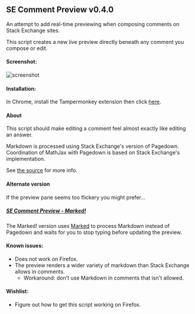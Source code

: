 ## SE Comment Preview v0.4.0

An attempt to add real-time previewing when composing comments on Stack Exchange sites.

This script creates a new live preview directly beneath any comment you compose or edit.

#### Screenshot:

![screenshot](../../raw/master/screenshot.png)

#### Installation:

In Chrome, install the Tampermonkey extension then click [here](../../raw/master/comment-preview.user.js).

#### About

This script should make editing a comment feel almost exactly like editing an answer.

Markdown is processed using Stack Exchange's version of Pagedown. Coordination of MathJax with Pagedown is based on Stack Exchange's implementation.

See [the source](MJPDEditing.js) for more info.

#### Alternate version

If the preview pane seems too flickery you might prefer...

##### [SE Comment Preview - Marked!](../../tree/marked-for-markdown)

The Marked! version uses [Marked](../../../../chjj/marked) to process Markdown instead of Pagedown and waits for you to stop typing before updating the preview.

#### Known issues:
- Does not work on Firefox.
- The preview renders a wider variety of markdown than Stack Exchange allows in comments.
    - Workaround: don't use Markdown in comments that isn't allowed.

#### Wishlist:
- Figure out how to get this script working on Firefox.
